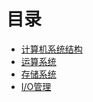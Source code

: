 # 目录

- [计算机系统结构](计算机组成原理第一章-计算机系统结构.md)
- [运算系统](计算机组成原理第二章-计算机系统运算系统.md)
- [存储系统](计算机组成原理第三章-计算机存储系统.md)
- [I/O管理](计算机组成原理第四章-计算机IO.md)

